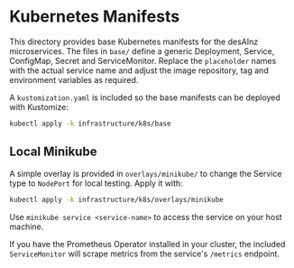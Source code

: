 # Kubernetes Manifests

This directory provides base Kubernetes manifests for the desAInz microservices. The files in `base/` define a generic Deployment, Service, ConfigMap, Secret and ServiceMonitor. Replace the `placeholder` names with the actual service name and adjust the image repository, tag and environment variables as required.

A `kustomization.yaml` is included so the base manifests can be deployed with Kustomize:

```bash
kubectl apply -k infrastructure/k8s/base
```

## Local Minikube

A simple overlay is provided in `overlays/minikube/` to change the Service type to `NodePort` for local testing. Apply it with:

```bash
kubectl apply -k infrastructure/k8s/overlays/minikube
```

Use `minikube service <service-name>` to access the service on your host machine.

If you have the Prometheus Operator installed in your cluster, the included
`ServiceMonitor` will scrape metrics from the service's `/metrics` endpoint.

